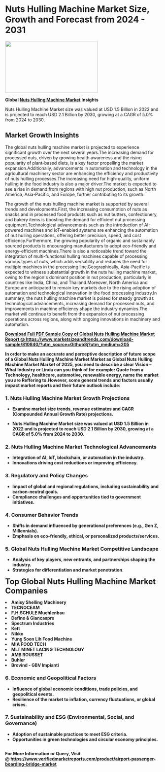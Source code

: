 <H1>Nuts Hulling Machine Market Size, Growth and Forecast from 2024 - 2031</H1><img class="aligncenter size-medium wp-image-584254" src="https://thirdeyenews.in/wp-content/uploads/2024/09/Global-Market-Research-300x168.jpeg" alt="" width="300" height="168" /><p><strong>Global&nbsp;<a href="https://www.marketsizeandtrends.com/download-sample/810840/?utm_source=Github8j?utm_medium=205">Nuts Hulling Machine Market</a> Insights</strong></p><p>Nuts Hulling Machine Market size was valued at USD 1.5 Billion in 2022 and is projected to reach USD 2.1 Billion by 2030, growing at a CAGR of 5.0% from 2024 to 2030.</p><p><h2>Market Growth Insights</h2> <p>The global nuts hulling machine market is projected to experience significant growth over the next several years.The increasing demand for processed nuts, driven by growing health awareness and the rising popularity of plant-based diets, is a key factor propelling the market expansion.Additionally, advancements in automation and technology in the agricultural machinery sector are enhancing the efficiency and productivity of nuts hulling processes.The increasing need for high-quality, uniform hulling in the food industry is also a major driver.The market is expected to see a rise in demand from regions with high nut production, such as North America, Asia-Pacific, and Europe, further contributing to its growth.</p> <p><strong><a href="#"></a></strong></p> <p>The growth of the nuts hulling machine market is supported by several trends and developments.First, the increasing consumption of nuts as snacks and in processed food products such as nut butters, confectionery, and bakery items is boosting the demand for efficient nut processing equipment.Technological advancements such as the introduction of AI-powered machines and IoT-enabled systems are enhancing the automation of nut hulling operations, offering better precision, speed, and cost efficiency.Furthermore, the growing popularity of organic and sustainably sourced products is encouraging manufacturers to adopt eco-friendly and energy-efficient machines.There is also a noticeable trend toward the integration of multi-functional hulling machines capable of processing various types of nuts, which adds versatility and reduces the need for multiple machines in the processing line.Geographically, Asia-Pacific is expected to witness substantial growth in the nuts hulling machine market, owing to the region's dominant position in nut production, particularly in countries like India, China, and Thailand.Moreover, North America and Europe are anticipated to remain key markets due to the rising adoption of automation and technological innovation in the food processing industry.In summary, the nuts hulling machine market is poised for steady growth as technological advancements, increasing demand for processed nuts, and improvements in machine efficiency shape the industry dynamics.The market will continue to benefit from the expansion of nut processing operations across regions, along with ongoing innovations in machinery and automation.<p><strong><a href="#"></p><p><span class=""><strong>Download Full PDF Sample Copy of Global Nuts Hulling Machine Market Report</strong> @ <a href="https://www.marketsizeandtrends.com/download-sample/810840/?utm_source=Github8j?utm_medium=205" target="_blank">https://www.marketsizeandtrends.com/download-sample/810840/?utm_source=Github8j?utm_medium=205</a></span></p><p>In order to make an accurate and perceptive description of future scope of a Global&nbsp;Nuts Hulling Machine Market Market as Global&nbsp;Nuts Hulling Machine Market Market of 2025, you need to describe a clear Vision &ndash; What Industry or Linda can you think of for example: Quote from a Technology, healthcare, automotive, renewable energy, name the market you are Reffering to.However, some general trends and factors usually impact market reports and their future outlook include:</p><h3>1.&nbsp;<strong>Nuts Hulling Machine Market Growth Projections</strong></h3><ul><li>Examine market size trends, revenue estimates and CAGR (Compounded Annual Growth Rate) projections.</li><li><p>Nuts Hulling Machine Market size was valued at USD 1.5 Billion in 2022 and is projected to reach USD 2.1 Billion by 2030, growing at a CAGR of 5.0% from 2024 to 2030.</p></li></ul><h3>2.&nbsp;<strong>Nuts Hulling Machine Market Technological Advancements</strong></h3><ul><li>Integration of AI, IoT, blockchain, or automation in the industry.</li><li>Innovations driving cost reductions or improving efficiency.</li></ul><h3>3.&nbsp;<strong>Regulatory and Policy Changes</strong></h3><ul><li>Impact of global and regional regulations, including sustainability and carbon-neutral goals.</li><li>Compliance challenges and opportunities tied to government initiatives.</li></ul><h3>4.&nbsp;<strong>Consumer Behavior Trends</strong></h3><ul><li>Shifts in demand influenced by generational preferences (e.g., Gen Z, Millennials).</li><li>Emphasis on eco-friendly, ethical, or personalized products/services.</li></ul><h3>5.&nbsp;<strong>Global Nuts Hulling Machine Market Competitive Landscape</strong></h3><ul><li>Analysis of key players, new entrants, and partnerships shaping the industry.</li><li>Strategies for differentiation and market penetration.</li></ul><p data-pm-slice="1 1 []"><span style="color: inherit; font-family: inherit; font-size: 25px;">Top Global Nuts Hulling Machine Market Companies</span></p><div class="" data-test-id=""><p><li>Amisy Shelling Machinery</li><li> TECNOCEAM</li><li> F.H.SCHULE Muehlenbau</li><li> Defino & Giancaspro</li><li> Spectrum Industries</li><li> Kett</li><li> Nikko</li><li> Yung Soon Lih Food Machine</li><li> MIA FOOD TECH</li><li> MLT MINET LACING TECHNOLOGY</li><li> AMB ROUSSET</li><li> Buhler</li><li> Brovind - GBV Impianti</li></p></div><h3>6.&nbsp;<strong>Economic and Geopolitical Factors</strong></h3><ul><li>Influence of global economic conditions, trade policies, and geopolitical events.</li><li>Resilience of the market to inflation, currency fluctuations, or global crises.</li></ul><h3>7.&nbsp;<strong>Sustainability and ESG (Environmental, Social, and Governance)</strong></h3><ul><li>Adoption of sustainable practices to meet ESG criteria.</li><li>Opportunities in green technologies and circular economy principles.</li></ul><h2><strong style="font-size: 14px;">For More Information or Query, Visit @&nbsp;</strong><a style="background-color: #ffffff; font-size: 14px;" href="https://www.marketsizeandtrends.com/report/nuts-hulling-machine-market/" target="_blank">https://www.verifiedmarketreports.com/product/airport-passenger-boarding-bridge-market</a></h2>